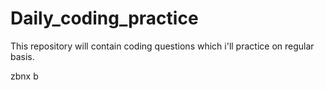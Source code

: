# Daily_coding_practice
This repository will contain coding questions which i'll practice on regular basis. 




zbnx
b
